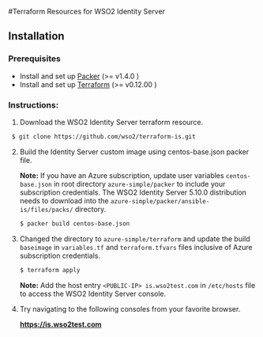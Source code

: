 #Terraform Resources for WSO2 Identity Server

## Installation

### Prerequisites

* Install and set up [Packer](https://www.packer.io/) (>= v1.4.0 )
* Install and set up [Terraform](https://www.terraform.io/) (>= v0.12.00 )


### Instructions:

1. Download the WSO2  Identity Server terraform resource.

  ```bash
   $ git clone https://github.com/wso2/terraform-is.git
  ```    
 
2. Build the Identity Server custom image using centos-base.json packer file.

   **Note:**  If you have an Azure subscription, update user variables `centos-base.json` in root directory `azure-simple/packer` to include your subscription credentials. The WSO2 Identity Server 5.10.0 distribution needs to download into the `azure-simple/packer/ansible-is/files/packs/` directory.

   ```bash
   $ packer build centos-base.json 
   ```

3. Changed the directory to `azure-simple/terraform` and update the build `baseimage` in `variables.tf` and `terraform.tfvars` files inclusive of Azure subscription credentials.

   ```bash
   $ terraform apply  
   ```

   **Note:**  Add the host entry `<PUBLIC-IP> is.wso2test.com` in `/etc/hosts` file to access the WSO2 Identity Server console. 
 
4. Try navigating to the following consoles from your favorite browser.

    **https://is.wso2test.com**

